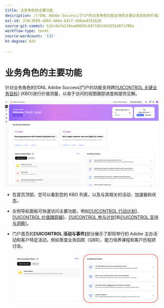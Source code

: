 ```yaml
---
title: 业务角色的主要功能
description: /[!DNL Adobe Success/]门户的业务角色功能支持跨关键业务目标的价值测量，跟踪进度并以易于访问的视图提供见解。
exl-id: 374c3809-a982-464e-b417-1b0ae4191628
source-git-commit: b1bc0a7a210ead0639cb87193c93d23b38f1f08a
workflow-type: tm+mt
source-wordcount: '131'
ht-degree: 62%

---
```


# 业务角色的主要功能

针对业务角色的[!DNL Adobe Success]门户的功能支持跨[[!UICONTROL 关键业务目标]](/help/adobe-success-portal/business-persona/key-business-objectives.md) (KBO)进行价值测量，以易于访问的视图跟踪进度和提供见解。

![adobe-success-portal-for-business-persona-overview](/help/adobe-success-portal/assets/overview-and-business-persona-overview.png)

* 在首页顶部，您可以看到您的 KBO 列表，以及与其相关的活动、加速器和状态。
* 左侧导航面板可快速访问主要功能，例如[[!UICONTROL 行动计划]](/help/adobe-success-portal/business-persona/action-plan.md)、[[!UICONTROL 价值跟踪器]](/help/adobe-success-portal/business-persona/value-tracker.md)、[[!UICONTROL 参与计划]](/help/adobe-success-portal/business-persona/engagement-plan.md)和[[!UICONTROL 支持与洞察]](/help/adobe-success-portal/technical-persona/support-and-insights/support-and-insights-overview.md)。
* 门户首页的&#x200B;**[!UICONTROL 活动与事件]**&#x200B;部分展示了即将举行的 Adobe 主办活动和客户特定活动，例如季度业务回顾（QBR）、能力培养课程和客户历程研讨会。

  ![activities-and-events](/help/adobe-success-portal/assets/activities-and-events.png)
